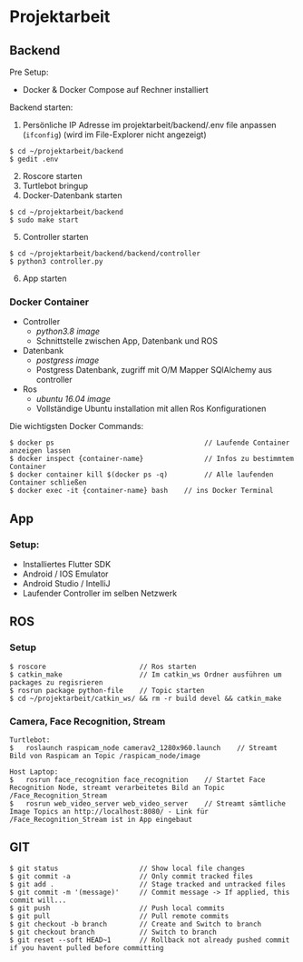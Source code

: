 # Projektarbeit

## Backend

Pre Setup:
  - Docker & Docker Compose auf Rechner installiert

Backend starten:
  1. Persönliche IP Adresse im projektarbeit/backend/.env file anpassen (`ifconfig`) (wird im File-Explorer nicht angezeigt)
  
  	$ cd ~/projektarbeit/backend
	$ gedit .env
  	
  2. Roscore starten
  3. Turtlebot bringup
  4. Docker-Datenbank starten

	$ cd ~/projektarbeit/backend
	$ sudo make start
	
  5. Controller starten
  
	$ cd ~/projektarbeit/backend/backend/controller
	$ python3 controller.py
	
  6. App starten
  


### Docker Container

- Controller
    - _python3.8 image_
    - Schnittstelle zwischen App, Datenbank und ROS
- Datenbank
    - _postgress image_
    - Postgress Datenbank, zugriff mit O/M Mapper SQlAlchemy aus controller
- Ros  
    - _ubuntu 16.04 image_ 
    - Vollständige Ubuntu installation mit allen Ros Konfigurationen


Die wichtigsten Docker Commands:

    $ docker ps                                     // Laufende Container anzeigen lassen
    $ docker inspect {container-name}               // Infos zu bestimmtem Container
    $ docker container kill $(docker ps -q)         // Alle laufenden Container schließen
    $ docker exec -it {container-name} bash    // ins Docker Terminal

## App

### Setup:

- Installiertes Flutter SDK
- Android / IOS Emulator
- Android Studio / IntelliJ
- Laufender Controller im selben Netzwerk


## ROS

### Setup

    $ roscore                       // Ros starten
    $ catkin_make                   // Im catkin_ws Ordner ausführen um packages zu regisrieren
    $ rosrun package python-file    // Topic starten
    $ cd ~/projektarbeit/catkin_ws/ && rm -r build devel && catkin_make


### Camera, Face Recognition, Stream

    Turtlebot:
    $	roslaunch raspicam_node camerav2_1280x960.launch	// Streamt Bild von Raspicam an Topic /raspicam_node/image

    Host Laptop:
    $	rosrun face_recognition face_recognition	// Startet Face Recognition Node, streamt verarbeitetes Bild an Topic /Face_Recognition_Stream 
    $	rosrun web_video_server web_video_server  	// Streamt sämtliche Image Topics an http://localhost:8080/ - Link für /Face_Recognition_Stream ist in App eingebaut

	


## GIT

    $ git status                    // Show local file changes
    $ git commit -a                 // Only commit tracked files
    $ git add .                     // Stage tracked and untracked files
    $ git commit -m '(message)'     // Commit message -> If applied, this commit will...
    $ git push                      // Push local commits
    $ git pull                      // Pull remote commits
    $ git checkout -b branch        // Create and Switch to branch
    $ git checkout branch           // Switch to branch
    $ git reset --soft HEAD~1       // Rollback not already pushed commit if you havent pulled before committing
